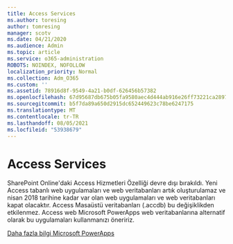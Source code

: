 ```yaml
---
title: Access Services
ms.author: toresing
author: tomresing
manager: scotv
ms.date: 04/21/2020
ms.audience: Admin
ms.topic: article
ms.service: o365-administration
ROBOTS: NOINDEX, NOFOLLOW
localization_priority: Normal
ms.collection: Adm_O365
ms.custom: ''
ms.assetid: 78916d8f-9549-4a21-b0df-626456b57382
ms.openlocfilehash: 67d95687db675b05fa9580aec4d444ab916e26ff73221ca289791b80807ca62f
ms.sourcegitcommit: b5f7da89a650d2915dc652449623c78be6247175
ms.translationtype: MT
ms.contentlocale: tr-TR
ms.lasthandoff: 08/05/2021
ms.locfileid: "53938679"
---
```

# <a name="access-services"></a>Access Services

SharePoint Online'daki Access Hizmetleri Özelliği devre dışı bırakıldı. Yeni Access tabanlı web uygulamaları ve web veritabanları artık oluşturulamaz ve nisan 2018 tarihine kadar var olan web uygulamaları ve web veritabanları kapat olacaktır. Access Masaüstü veritabanları (.accdb) bu değişiklikden etkilenmez. Access web Microsoft PowerApps web veritabanlarına alternatif olarak bu uygulamaları kullanmanızı öneririz. 
  
[Daha fazla bilgi Microsoft PowerApps](https://powerapps.microsoft.com/)
  